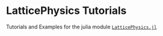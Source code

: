# LatticePhysics Tutorials

Tutorials and Examples for the julia module [`LatticePhysics.jl`](https://github.com/janattig/LatticePhysics.jl)
